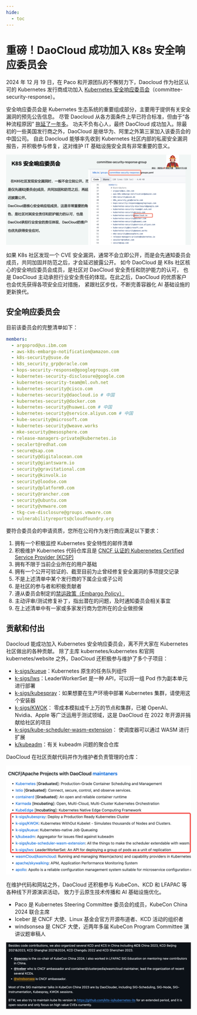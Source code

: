 ```yaml
---
hide:
  - toc
---
```


# 重磅！DaoCloud 成功加入 K8s 安全响应委员会

2024 年 12 月 19 日，在 Paco 和开源团队的不懈努力下，Daocloud 作为社区认可的 Kubernetes 发行商成功加入
[Kubernetes 安全响应委员会](https://github.com/kubernetes/k8s.io/blob/main/groups/committee-security-response/groups.yaml)（committee-security-response）。

安全响应委员会是 Kubernetes 生态系统的重要组成部分，主要用于提供有关安全漏洞的预先公告信息。
尽管 Daocloud 从各方面条件上早已符合标准，但由于“各种流程原因”
[拖延了一年多](https://github.com/kubernetes/committee-security-response/issues/180)。
功夫不负有心人，最终 DaoCloud 成功加入。除最初的一些美国发行商之外，DaoCloud 是继华为、阿里之外第三家加入该委员会的中国公司。
自此 Daocloud 能够率先收到 Kubernetes 社区内部的私密安全漏洞报告，并积极参与修复，这对维护 IT 基础设施安全具有非常重要的意义。

![安全响应委员会](../images/sec01.png)

如果 K8s 社区发现一个 CVE 安全漏洞，通常不会立即公开，而是会先通知委员会成员，共同加固并防范之后，才会延迟披露公开。
如今 DaoCloud 是 K8s 社区核心的安全响应委员会成员，是社区对 DaoCloud 安全责任和防护能力的认可，
也是 DaoCloud 主动承担行业安全责任的体现。在此之后，DaoCloud 的优质客户也会优先获得各项安全应对措施，
紧跟社区步伐，不断完善容器化 AI 基础设施的更新换代。

## 安全响应委员会

目前该委员会的完整清单如下：

```yaml
members:
  - argoprod@us.ibm.com
  - aws-k8s-embargo-notification@amazon.com
  - k8s-security@suse.de
  - k8s_security_grp@oracle.com
  - kops-security-response@googlegroups.com
  - kubernetes-security-disclosure@google.com
  - kubernetes-security-team@ml.ovh.net
  - kubernetes-security@cisco.com
  - kubernetes-security@daocloud.io # 中国
  - kubernetes-security@docker.com
  - kubernetes-security@huawei.com # 中国
  - kubernetes-security@service.aliyun.com # 中国
  - kube-security@microsoft.com
  - kubernetes-security@weave.works
  - mke-security@mesosphere.com
  - release-managers-private@kubernetes.io
  - secalert@redhat.com
  - secure@sap.com
  - security@digitalocean.com
  - security@giantswarm.io
  - security@gravitational.com
  - security@kinvolk.io
  - security@loodse.com
  - security@platform9.com
  - security@rancher.com
  - security@ubuntu.com
  - security@vmware.com
  - tkg-cve-disclosure@groups.vmware.com
  - vulnerabilityreports@cloudfoundry.org
```

要符合委员会的申请资质，您所在公司作为发行商应满足以下要求：

1. 拥有一个积极监控 Kubernetes 安全特性的邮件清单
1. 积极维护 Kubernetes 代码仓库且是
   [CNCF 认证的 Kuberenetes Certified Service Provider (KCSP)](https://www.cncf.io/training/certification/software-conformance/)
1. 拥有不限于当前企业所在的用户基础
1. 拥有一个公开可验证的、截至目前为止曾经修复安全漏洞的多项提交记录
1. 不是上述清单中某个发行商的下属企业或子公司
1. 是社区的参与者和积极贡献者
1. 遵从委员会制定的[禁运政策（Embargo Policy）](https://github.com/kubernetes/committee-security-response/blob/main/private-distributors-list.md#embargo-policy)
1. 主动评审/测试修复补丁，指出潜在的问题，及时通知委员会相关事宜
1. 在上述清单中有一家或多家发行商为您所在的企业做担保

## 贡献和付出

Daocloud 能成功加入 Kubernetes 安全响应委员会，离不开大家在 Kubernetes 社区做出的各种贡献。
除了主库 kubernetes/kubernetes 和官网 kubernetes/website 之外，DaoCloud 还积极参与维护了多个子项目：

- [k-sigs/kueue](https://github.com/kubernetes-sigs/kueue)：Kubernetes 原生的任务队列组件
- [k-sigs/lws](https://github.com/kubernetes-sigs/lws)：LeaderWorkerSet 是一种 API，可以将一组 Pod 作为副本单元进行部署
- [k-sigs/kubespray](https://github.com/kubernetes-sigs/kubespray)：如果想要在生产环境中部署 Kubernetes 集群，请使用这个安装器
- [k-sigs/KWOK](https://github.com/kubernetes-sigs/kwok)：
  零成本模拟成千上万的节点和集群，已被 OpenAI、Nvidia、Apple 等广泛运用于测试领域，这是 DaoCloud 在 2022 年开源并捐献给社区的项目
- [k-sigs/kube-scheduler-wasm-extension](https://github.com/kubernetes-sigs/kube-scheduler-wasm-extension)：
  使调度器可以通过 WASM 进行扩展
- [k/kubeadm](https://github.com/kubernetes/kubeadm/)：有关 kubeadm 问题的聚合仓库

DaoCloud 在社区贡献代码并作为维护者负责管理的仓库：

![maintainers](../images/sec02.png)

在维护代码和网站之外，DaoCloud 还积极参与 KubeCon、KCD 和 LFAPAC 等各种线下开源演讲活动，
致力于云原生技术传播和 AI 基础设施优化。

- Paco 是 Kubernetes Steering Committee 委员会的成员，KubeCon China 2024 联合主席
- Iceber 是 CNCF 大使、Linux 基金会官方开源布道者、KCD 活动的组织者
- windsonsea 是 CNCF 大使，近两年多届 KubeCon Program Committee 演讲议题审稿人

![them](../images/sec03.png)
